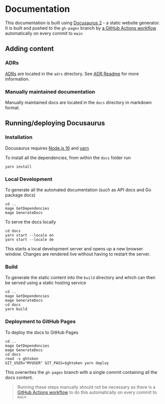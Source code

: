# Documentation

This documentation is built using [Docusaurus 2](https://docusaurus.io/) - a static website generator.
It is built and pushed to the `gh-pages` branch by [a GitHub Actions workflow](https://github.com/cloudfoundry/go-cf-api/actions/workflows/deploy-docs.yml) automatically on every commit to `main`

## Adding content

### ADRs
[ADRs](https://adr.github.io/madr/) are located in the `adrs` directory. See [ADR Readme](./adrs/README.md) for more information.

### Manually maintained documentation
Manually maintained docs are located in the `docs` directory in markdown format.

## Running/deploying Docusaurus
### Installation

Docusaurus requires [Node.js 16](https://nodejs.org/en/) and [yarn](https://classic.yarnpkg.com/lang/en/docs/install/)

To install all the dependencies, from within the `docs` folder run
```console
yarn install
```

### Local Development
To generate all the automated documentation (such as API docs and Go package docs)
```console
cd ..
mage GetDependencies
mage GenerateDocs
```
To serve the docs locally
```console
cd docs
yarn start --locale en
yarn start --locale de
```
This starts a local development server and opens up a new browser window.
Changes are rendered live without having to restart the server.

### Build

To generate the static content into the `build` directory and which can then be served using a static hosting service
```console
cd ..
mage GetDependencies
mage GenerateDocs
cd docs
yarn build
```

### Deployment to GitHub Pages

To deploy the docs to GitHub Pages
```console
cd ..
mage GetDependencies
mage GenerateDocs
cd docs
read -s ghtoken
GIT_USER="MYUSER" GIT_PASS=$ghtoken yarn deploy
```
This overwrites the `gh-pages` branch with a single commit containing all the docs content.
> Running these steps manually should not be necessary as there is a [GitHub Actions workflow](https://github.com/cloudfoundry/go-cf-api/actions/workflows/deploy-docs.yml) to do this automatically on every commit to `main`